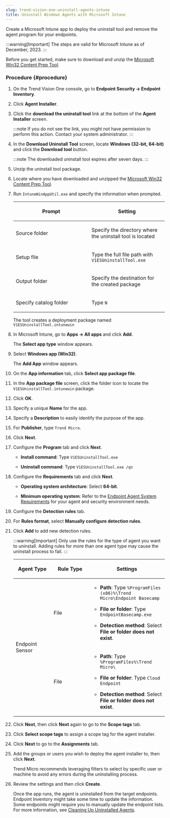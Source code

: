```yaml
---
slug: trend-vision-one-uninstall-agents-intune
title: Uninstall Windows Agents with Microsoft Intune
---
```


Create a Microsoft Intune app to deploy the uninstall tool and remove the agent program for your endpoints.

:::warning[Important]
The steps are valid for Microsoft Intune as of December, 2023.
:::

Before you get started, make sure to download and unzip the [Microsoft Win32 Content Prep Tool](https://github.com/Microsoft/Microsoft-Win32-Content-Prep-Tool).

### Procedure {#procedure}

1.  On the Trend Vision One console, go to **Endpoint Security → Endpoint Inventory**.

2.  Click **Agent Installer**.

3.  Click the **download the uninstall tool** link at the bottom of the **Agent Installer** screen.

    :::note
    If you do not see the link, you might not have permission to perform this action. Contact your system administrator.
    :::

4.  In the **Download Uninstall Tool** screen, locate **Windows (32-bit, 64-bit)** and click the **Download tool** button.

    :::note
    The downloaded uninstall tool expires after seven days.
    :::

5.  Unzip the uninstall tool package.

6.  Locate where you have downloaded and unzipped the [Microsoft Win32 Content Prep Tool](https://github.com/Microsoft/Microsoft-Win32-Content-Prep-Tool).

7.  Run `IntuneWinAppUtil.exe` and specify the information when prompted.

    <table>
    <colgroup>
    <col style="width: 50%" />
    <col style="width: 50%" />
    </colgroup>
    <thead>
    <tr>
    <th><p>Prompt</p></th>
    <th><p>Setting</p></th>
    </tr>
    </thead>
    <tbody>
    <tr>
    <td><p>Source folder</p></td>
    <td><p>Specify the directory where the uninstall tool is located</p></td>
    </tr>
    <tr>
    <td><p>Setup file</p></td>
    <td><p>Type the full file path with <code>V1ESUninstallTool.exe</code></p></td>
    </tr>
    <tr>
    <td><p>Output folder</p></td>
    <td><p>Specify the destination for the created package</p></td>
    </tr>
    <tr>
    <td><p>Specify catalog folder</p></td>
    <td><p>Type <code>N</code></p></td>
    </tr>
    </tbody>
    </table>

    The tool creates a deployment package named `V1ESUninstallTool.intunewin`

8.  In Microsoft Intune, go to **Apps → All apps** and click **Add**.

    The **Select app type** window appears.

9.  Select **Windows app (Win32)**.

    The **Add App** window appears.

10. On the **App information** tab, click **Select app package file**.

11. In the **App package file** screen, click the folder icon to locate the `V1ESUninstallTool.intunewin` package.

12. Click **OK**.

13. Specify a unique **Name** for the app.

14. Specify a **Description** to easily identify the purpose of the app.

15. For **Publisher**, type `Trend Micro`.

16. Click **Next**.

17. Configure the **Program** tab and click **Next**.

    - **Install command**: Type `V1ESUninstallTool.exe`

    - **Uninstall command**: Type `V1ESUninstallTool.exe /qn`

18. Configure the **Requirements** tab and click **Next**.

    - **Operating system architecture**: Select **64-bit**.

    - **Minimum operating system**: Refer to the [Endpoint Agent System Requirements](endpoint-agent-system-requirements.md) for your agent and security environment needs.

19. Configure the **Detection rules** tab.

20. For **Rules format**, select **Manually configure detection rules**.

21. Click **Add** to add new detection rules.

    :::warning[Important]
    Only use the rules for the type of agent you want to uninstall. Adding rules for more than one agent type may cause the uninstall process to fail.
    :::

    <table>
    <colgroup>
    <col style="width: 25%" />
    <col style="width: 25%" />
    <col style="width: 50%" />
    </colgroup>
    <thead>
    <tr>
    <th><p>Agent Type</p></th>
    <th><p>Rule Type</p></th>
    <th><p>Settings</p></th>
    </tr>
    </thead>
    <tbody>
    <tr>
    <td rowspan="2"><p>Endpoint Sensor</p></td>
    <td><p>File</p></td>
    <td><ul>
    <li><p><strong>Path</strong>: Type <code>%ProgramFiles (x86)%\Trend Micro\Endpoint Basecamp</code></p></li>
    <li><p><strong>File or folder</strong>: Type <code>EndpointBasecamp.exe</code></p></li>
    <li><p><strong>Detection method</strong>: Select <strong>File or folder does not exist</strong>.</p></li>
    </ul></td>
    </tr>
    <tr>
    <td><p>File</p></td>
    <td><ul>
    <li><p><strong>Path</strong>: Type <code>%ProgramFiles%\Trend Micro\</code></p></li>
    <li><p><strong>File or folder</strong>: Type <code>Cloud Endpoint</code></p></li>
    <li><p><strong>Detection method</strong>: Select <strong>File or folder does not exist</strong>.</p></li>
    </ul></td>
    </tr>
    </tbody>
    </table>

22. Click **Next**, then click **Next** again to go to the **Scope tags** tab.

23. Click **Select scope tags** to assign a scope tag for the agent installer.

24. Click **Next** to go to the **Assignments** tab.

25. Add the groups or users you wish to deploy the agent installer to, then click **Next**.

    Trend Micro recommends leveraging filters to select by specific user or machine to avoid any errors during the uninstalling process.

26. Review the settings and then click **Create**.

    Once the app runs, the agent is uninstalled from the target endpoints. Endpoint Inventory might take some time to update the information. Some endpoints might require you to manually update the endpoint lists. For more information, see [Cleaning Up Uninstalled Agents](cleaning-up-uninstalled-agents.md).
